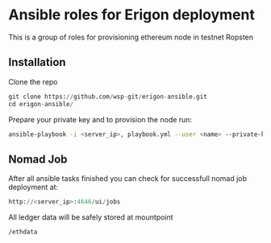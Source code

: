 # Ansible roles for Erigon deployment

This is a group of roles for provisioning ethereum node in testnet Ropsten

## Installation

Clone the repo
```python
git clone https://github.com/wsp-git/erigon-ansible.git
cd erigon-ansible/
```
Prepare your private key
and to provision the node run:

```bash
ansible-playbook -i <server_ip>, playbook.yml --user <name> --private-key <path_to_keyfile>
```

## Nomad Job
After all ansible tasks finished you can
check for successfull nomad job deployment at: 
```python
http://<server_ip>:4646/ui/jobs
```
All ledger data will be safely stored at mountpoint
```bash
/ethdata
```
